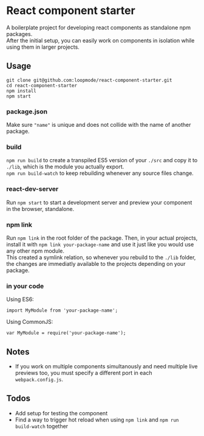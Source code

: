 # React component starter

A boilerplate project for developing react components as standalone npm packages.  
After the initial setup, you can easily work on components in isolation while using them in larger projects.

## Usage

    git clone git@github.com:loopmode/react-component-starter.git
    cd react-component-starter
    npm install
    npm start

### package.json
Make sure `"name"` is unique and does not collide with the name of another package.  

### build
`npm run build` to create a transpiled ES5 version of your `./src` and copy it to `./lib`, which is the module you actually export.  
`npm run build-watch` to keep rebuilding whenever any source files change.

### react-dev-server
Run `npm start` to start a development server and preview your component in the browser, standalone.

### npm link
Run `npm link` in the root folder of the package. 
Then, in your actual projects, install it with `npm link your-package-name` and use it just like you would use any other npm module.  
This created a symlink relation, so whenever you rebuild to the `./lib` folder, the changes are immediatly available to the projects depending on your package.

### in your code

Using ES6:

    import MyModule from 'your-package-name';

Using CommonJS:

    var MyModule = require('your-package-name');

## Notes
  
- If you work on multiple components simultanously and need multiple live previews too, you must specify a different port in each `webpack.config.js`.

## Todos

- Add setup for testing the component
- Find a way to trigger hot reload when using `npm link` and `npm run build-watch` together
